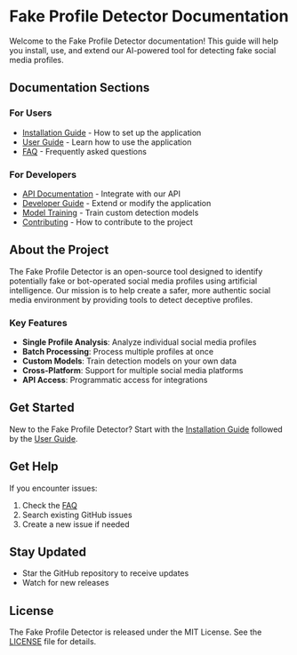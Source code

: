 # Fake Profile Detector Documentation

Welcome to the Fake Profile Detector documentation! This guide will help you install, use, and extend our AI-powered tool for detecting fake social media profiles.

## Documentation Sections

### For Users
- [Installation Guide](installation.md) - How to set up the application
- [User Guide](user_guide.md) - Learn how to use the application
- [FAQ](faq.md) - Frequently asked questions

### For Developers
- [API Documentation](api_docs.md) - Integrate with our API
- [Developer Guide](developer_guide.md) - Extend or modify the application
- [Model Training](model_training.md) - Train custom detection models
- [Contributing](../CONTRIBUTING.md) - How to contribute to the project

## About the Project

The Fake Profile Detector is an open-source tool designed to identify potentially fake or bot-operated social media profiles using artificial intelligence. Our mission is to help create a safer, more authentic social media environment by providing tools to detect deceptive profiles.

### Key Features

- **Single Profile Analysis**: Analyze individual social media profiles
- **Batch Processing**: Process multiple profiles at once
- **Custom Models**: Train detection models on your own data
- **Cross-Platform**: Support for multiple social media platforms
- **API Access**: Programmatic access for integrations

## Get Started

New to the Fake Profile Detector? Start with the [Installation Guide](installation.md) followed by the [User Guide](user_guide.md).

## Get Help

If you encounter issues:
1. Check the [FAQ](faq.md)
2. Search existing GitHub issues
3. Create a new issue if needed

## Stay Updated

- Star the GitHub repository to receive updates
- Watch for new releases

## License

The Fake Profile Detector is released under the MIT License. See the [LICENSE](../LICENSE) file for details.
